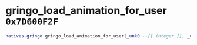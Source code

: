 # gringo_load_animation_for_user `0x7D600F2F`

```lua
natives.gringo.gringo_load_animation_for_user(_unk0 --[[ integer ]], _unk1 --[[ integer ]])
```